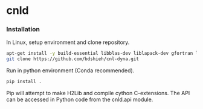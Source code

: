 # cnld

### Installation

In Linux, setup environment and clone repository.
``` sh
apt-get install -y build-essential libblas-dev liblapack-dev gfortran libomp-dev
git clone https://github.com/bdshieh/cnl-dyna.git
```

Run in python environment (Conda recommended).
``` sh
pip install .
```
Pip will attempt to make H2Lib and compile cython C-extensions. The API can be accessed in Python code from the cnld.api module.
